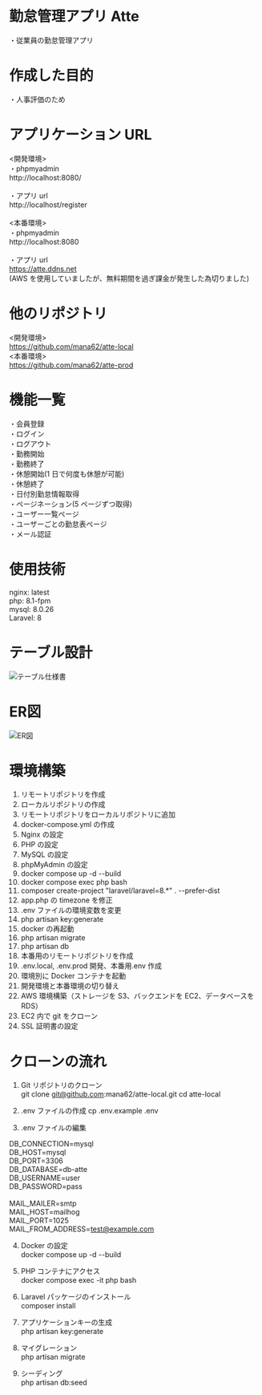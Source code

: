 # 勤怠管理アプリ Atte

・従業員の勤怠管理アプリ<br>

# 作成した目的

・人事評価のため<br>

# アプリケーション URL

<開発環境><br>
・phpmyadmin<br>
http://localhost:8080/<br>
<br>
・アプリ url<br>
http://localhost/register<br>
<br>
<本番環境><br>
・phpmyadmin<br>
http://localhost:8080<br>
<br>
・アプリ url<br>
https://atte.ddns.net<br>
(AWS を使用していましたが、無料期間を過ぎ課金が発生した為切りました)<br>

# 他のリポジトリ

<開発環境><br>
https://github.com/mana62/atte-local
<br>
<本番環境><br>
https://github.com/mana62/atte-prod

# 機能一覧

・会員登録<br>
・ログイン<br>
・ログアウト<br>
・勤務開始<br>
・勤務終了<br>
・休憩開始(1 日で何度も休憩が可能)<br>
・休憩終了<br>
・日付別勤怠情報取得<br>
・ページネーション(5 ページずつ取得)<br>
・ユーザー一覧ページ<br>
・ユーザーごとの勤怠表ページ<br>
・メール認証

# 使用技術

nginx: latest<br>
php: 8.1-fpm<br>
mysql: 8.0.26<br>
Laravel: 8<br>

# テーブル設計

![テーブル仕様書](https://github.com/user-attachments/assets/dfd993eb-30ba-46c6-bd18-e313cedb91b4)

# ER図
![ER図 ](https://github.com/user-attachments/assets/8a6d8a73-fca7-46f6-abd1-1a06bcfe09fb)

# 環境構築

1. リモートリポジトリを作成
2. ローカルリポジトリの作成
3. リモートリポジトリをローカルリポジトリに追加
4. docker-compose.yml の作成
5. Nginx の設定
6. PHP の設定
7. MySQL の設定
8. phpMyAdmin の設定
9. docker compose up -d --build
10. docker compose exec php bash
11. composer create-project "laravel/laravel=8.\*" . --prefer-dist
12. app.php の timezone を修正
13. .env ファイルの環境変数を変更
14. php artisan key:generate
15. docker の再起動
16. php artisan migrate
17. php artisan db
18. 本番用のリモートリポジトリを作成
19. .env.local, .env.prod 開発、本番用.env 作成
20. 環境別に Docker コンテナを起動<br>
21. 開発環境と本番環境の切り替え<br>
22. AWS 環境構築（ストレージを S3、バックエンドを EC2、データベースを RDS）<br>
23. EC2 内で git をクローン<br>
24. SSL 証明書の設定<br>

# クローンの流れ

1. Git リポジトリのクローン<br>
git clone git@github.com:mana62/atte-local.git
cd atte-local<br>

2. .env ファイルの作成
cp .env.example .env<br>

3. .env ファイルの編集<br>

DB_CONNECTION=mysql<br>
DB_HOST=mysql<br>
DB_PORT=3306<br>
DB_DATABASE=db-atte<br>
DB_USERNAME=user<br>
DB_PASSWORD=pass<br>
<br>
MAIL_MAILER=smtp<br>
MAIL_HOST=mailhog<br>
MAIL_PORT=1025<br>
MAIL_FROM_ADDRESS=test@example.com<br>

4. Docker の設定<br>
docker compose up -d --build<br>

5. PHP コンテナにアクセス<br>
docker compose exec -it php bash<br>

6. Laravel パッケージのインストール<br>
composer install<br>

7. アプリケーションキーの生成<br>
php artisan key:generate<br>

8. マイグレーション<br>
php artisan migrate<br>

9. シーディング<br>
php artisan db:seed<br>